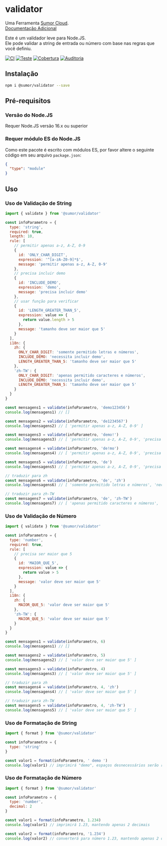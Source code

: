 # validator

Uma Ferramenta [Sumor Cloud](https://sumor.cloud).  
[Documentação Adicional](https://sumor.cloud)

Este é um validador leve para Node.JS.  
Ele pode validar a string de entrada ou número com base nas regras que você definiu.

[![CI](https://github.com/sumor-cloud/validator/actions/workflows/ci.yml/badge.svg)](https://github.com/sumor-cloud/validator/actions/workflows/ci.yml)
[![Teste](https://github.com/sumor-cloud/validator/actions/workflows/ut.yml/badge.svg)](https://github.com/sumor-cloud/validator/actions/workflows/ut.yml)
[![Cobertura](https://github.com/sumor-cloud/validator/actions/workflows/coverage.yml/badge.svg)](https://github.com/sumor-cloud/validator/actions/workflows/coverage.yml)
[![Auditoria](https://github.com/sumor-cloud/validator/actions/workflows/audit.yml/badge.svg)](https://github.com/sumor-cloud/validator/actions/workflows/audit.yml)

## Instalação

```bash
npm i @sumor/validator --save
```

## Pré-requisitos

### Versão do Node.JS

Requer Node.JS versão 16.x ou superior

### Requer módulo ES do Node.JS

Como este pacote é escrito com módulos ES, por favor altere o seguinte código em seu arquivo `package.json`:

```json
{
  "type": "module"
}
```

## Uso

### Uso de Validação de String

```js
import { validate } from '@sumor/validator'

const infoParametro = {
  type: 'string',
  required: true,
  length: 10,
  rule: [
    // permitir apenas a-z, A-Z, 0-9
    {
      id: 'ONLY_CHAR_DIGIT',
      expression: '^[a-zA-Z0-9]*$',
      message: 'permitir apenas a-z, A-Z, 0-9'
    },
    // precisa incluir demo
    {
      id: 'INCLUDE_DEMO',
      expression: 'demo',
      message: 'precisa incluir demo'
    },
    // usar função para verificar
    {
      id: 'LENGTH_GREATER_THAN_5',
      expression: value => {
        return value.length > 5
      },
      message: 'tamanho deve ser maior que 5'
    }
  ],
  i18n: {
    zh: {
      ONLY_CHAR_DIGIT: 'somente permitido letras e números',
      INCLUDE_DEMO: 'necessita incluir demo',
      LENGTH_GREATER_THAN_5: 'tamanho deve ser maior que 5'
    },
    'zh-TW': {
      ONLY_CHAR_DIGIT: 'apenas permitido caracteres e números',
      INCLUDE_DEMO: 'necessita incluir demo',
      LENGTH_GREATER_THAN_5: 'tamanho deve ser maior que 5'
    }
  }
}

const mensagens1 = validate(infoParametro, 'demo123456')
console.log(mensagens1) // []

const mensagens2 = validate(infoParametro, 'de1234567')
console.log(mensagens2) // [ 'permitir apenas a-z, A-Z, 0-9' ]

const mensagens3 = validate(infoParametro, 'demo!')
console.log(mensagens3) // [ 'permitir apenas a-z, A-Z, 0-9', 'precisa incluir demo' ]

const mensagens4 = validate(infoParametro, 'de!mo')
console.log(mensagens4) // [ 'permitir apenas a-z, A-Z, 0-9', 'precisa incluir demo' ]

const mensagens5 = validate(infoParametro, 'de')
console.log(mensagens5) // [ 'permitir apenas a-z, A-Z, 0-9', 'precisa incluir demo', 'tamanho deve ser maior que 5' ]

// traduzir para zh
const mensagens6 = validate(infoParametro, 'de', 'zh')
console.log(mensagens6) // [ 'somente permitido letras e números', 'necessita incluir demo', 'tamanho deve ser maior que 5' ]

// traduzir para zh-TW
const mensagens7 = validate(infoParametro, 'de', 'zh-TW')
console.log(mensagens7) // [ 'apenas permitido caracteres e números', 'necessita incluir demo', 'tamanho deve ser maior que 5' ]
```

### Uso de Validação de Número

```js
import { validate } from '@sumor/validator'

const infoParametro = {
  type: 'number',
  required: true,
  rule: [
    // precisa ser maior que 5
    {
      id: 'MAIOR_QUE_5',
      expression: value => {
        return value > 5
      },
      message: 'valor deve ser maior que 5'
    }
  ],
  i18n: {
    zh: {
      MAIOR_QUE_5: 'valor deve ser maior que 5'
    },
    'zh-TW': {
      MAIOR_QUE_5: 'valor deve ser maior que 5'
    }
  }
}

const mensagens1 = validate(infoParametro, 6)
console.log(mensagens1) // []

const mensagens2 = validate(infoParametro, 5)
console.log(mensagens2) // [ 'valor deve ser maior que 5' ]

const mensagens3 = validate(infoParametro, 4)
console.log(mensagens3) // [ 'valor deve ser maior que 5' ]

// traduzir para zh
const mensagens4 = validate(infoParametro, 4, 'zh')
console.log(mensagens4) // [ 'valor deve ser maior que 5' ]

// traduzir para zh-TW
const mensagens5 = validate(infoParametro, 4, 'zh-TW')
console.log(mensagens5) // [ 'valor deve ser maior que 5' ]
```

### Uso de Formatação de String

```js
import { format } from '@sumor/validator'

const infoParametro = {
  type: 'string'
}

const valor1 = format(infoParametro, ' demo ')
console.log(valor1) // imprimirá "demo", espaços desnecessários serão removidos
```

### Uso de Formatação de Número

```js
import { format } from '@sumor/validator'

const infoParametro = {
  type: 'number',
  decimal: 2
}

const valor1 = format(infoParametro, 1.234)
console.log(valor1) // imprimirá 1.23, mantendo apenas 2 decimais

const valor2 = format(infoParametro, '1.234')
console.log(valor2) // converterá para número 1.23, mantendo apenas 2 decimais
```